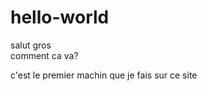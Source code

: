 # hello-world
<p> salut gros <br> comment ca va? </p>
<p> c'est le premier machin que je fais sur ce site </p>


